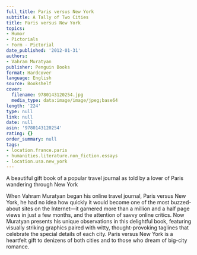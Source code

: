```yaml
---
full_title: Paris versus New York
subtitle: A Tally of Two Cities
title: Paris versus New York
topics:
- Humor
- Pictorials
- Form - Pictorial
date_published: '2012-01-31'
authors:
- Vahram Muratyan
publisher: Penguin Books
format: Hardcover
language: English
source: Bookshelf
cover:
  filename: 9780143120254.jpg
  media_type: data:image/image/jpeg;base64
length: '224'
type: null
link: null
date: null
asin: '9780143120254'
rating: {}
order_summary: null
tags:
- location.france.paris
- humanities.literature.non_fiction.essays
- location.usa.new_york
---
```

A beautiful gift book of a popular travel journal as told by a lover of Paris wandering through New York

When Vahram Muratyan began his online travel journal, Paris versus New York, he had no idea how quickly it would become one of the most buzzed-about sites on the Internet—it garnered more than a million and a half page views in just a few months, and the attention of savvy online critics. Now Muratyan presents his unique observations in this delightful book, featuring visually striking graphics paired with witty, thought-provoking taglines that celebrate the special details of each city. Paris versus New York is a heartfelt gift to denizens of both cities and to those who dream of big-city romance.
